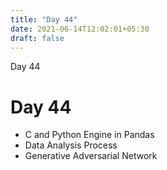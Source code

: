 ```yaml
---
title: "Day 44"
date: 2021-06-14T12:02:01+05:30
draft: false
---
```


Day 44

# Day 44

* C and Python Engine in Pandas
* Data Analysis Process
* Generative Adversarial Network

